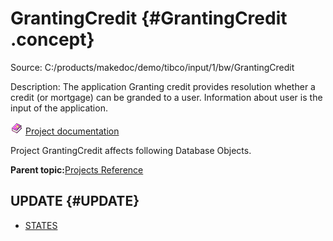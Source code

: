 # GrantingCredit {#GrantingCredit .concept}

Source: C:/products/makedoc/demo/tibco/input/1/bw/GrantingCredit

Description: The application Granting credit provides resolution whether a credit \(or mortgage\) can be granded to a user. Information about user is the input of the application.

![](../../images/documentation.png) [Project documentation](../../../projects/GrantingCredit/GrantingCredit.md)

Project GrantingCredit affects following Database Objects.

**Parent topic:**[Projects Reference](../../../../../../modules/demo_Enterprise/dita/crossref/dbo/projsRef/DBO_projsRef.md)

## UPDATE {#UPDATE}

-   [STATES](../dboRef/res_Id47.md)


